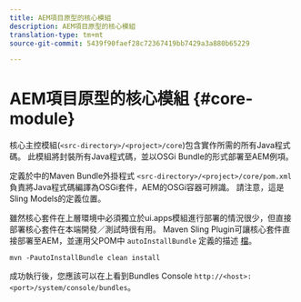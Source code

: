 ```yaml
---
title: AEM項目原型的核心模組
description: AEM項目原型的核心模組
translation-type: tm+mt
source-git-commit: 5439f90faef28c72367419bb7429a3a880b65229

---
```



# AEM項目原型的核心模組 {#core-module}

核心主控模組(`<src-directory>/<project>/core`)包含實作所需的所有Java程式碼。 此模組將封裝所有Java程式碼，並以OSGi Bundle的形式部署至AEM例項。

定義於中的Maven Bundle外掛程式 `<src-directory>/<project>/core/pom.xml` 負責將Java程式碼編譯為OSGi套件，AEM的OSGi容器可辨識。 請注意，這是Sling Models的定義位置。

雖然核心套件在上層環境中必須獨立於ui.apps模組進行部署的情況很少，但直接部署核心套件在本端開發／測試時很有用。 Maven Sling Plugin可讓核心套件直接部署至AEM，並運用父POM中 `autoInstallBundle` 定義的描述 [檔](overview.md#parent-pom)。

```
mvn -PautoInstallBundle clean install
```

成功執行後，您應該可以在上看到Bundles Console `http://<host>:<port>/system/console/bundles`。
